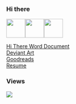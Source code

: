 ### Hi there
<!--<style type="text/css" rel="stylesheet">
* { background-color: lightblue; }
</style>-->
<img src="https://raw.githubusercontent.com/FortAwesome/Font-Awesome/6.x/svgs/brands/windows.svg" width="50" height="50"><img src="https://raw.githubusercontent.com/FortAwesome/Font-Awesome/6.x/svgs/brands/deviantart.svg" width="50" height="50"><img src="https://raw.githubusercontent.com/FortAwesome/Font-Awesome/6.x/svgs/brands/goodreads.svg" width="50" height="50">


<a href="docs/Hithere.docx">Hi There Word Document</a>
</br>
<a href="https://www.deviantart.com/jdm7dv">Deviant Art</a>
</br>
<a href="https://www.goodreads.com/user/show/72426002-jonathan-moore">Goodreads</a>
</br>
<a href="docs/Jonathan Chapman Moore FRSA.doc">Resume</a>


### Views
![](https://komarev.com/ghpvc/?username=jonathanchapmanmoore)
